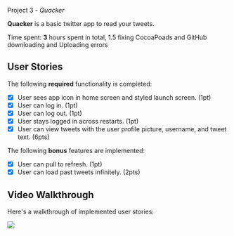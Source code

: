 Project 3 - *Quacker*

**Quacker** is a basic twitter app to read your tweets.

Time spent: **3** hours spent in total, 1.5 fixing CocoaPoads and GitHub downloading and Uploading errors

## User Stories

The following **required** functionality is completed:

- [x] User sees app icon in home screen and styled launch screen. (1pt)
- [x] User can log in. (1pt)
- [x] User can log out. (1pt)
- [x] User stays logged in across restarts. (1pt)
- [x] User can view tweets with the user profile picture, username, and tweet text. (6pts)

The following **bonus** features are implemented:

- [x] User can pull to refresh. (1pt)
- [x] User can load past tweets infinitely. (2pts)

## Video Walkthrough

Here's a walkthrough of implemented user stories:

<img src="https://i.imgur.com/sQafQSk.gif" />
